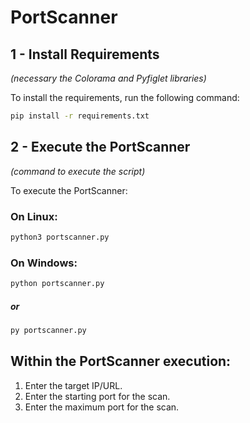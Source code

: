 # PortScanner

## 1 - Install Requirements
*(necessary the Colorama and Pyfiglet libraries)*

To install the requirements, run the following command:
```bash
pip install -r requirements.txt
```

## 2 - Execute the PortScanner
*(command to execute the script)*

To execute the PortScanner:

### On Linux:
```bash
python3 portscanner.py
```

### On Windows:
```bash
python portscanner.py
```
##### or
```bash
py portscanner.py
```

## Within the PortScanner execution:
1. Enter the target IP/URL.
2. Enter the starting port for the scan.
3. Enter the maximum port for the scan.
